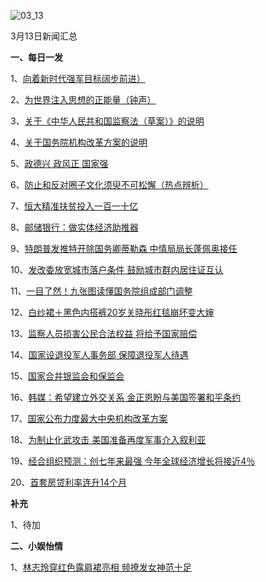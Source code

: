 ![03_13](F:\学习资料\局势分析\每日新闻汇总\2018\03_13.jpeg)

3月13日新闻汇总

**一、每日一发**

1、[向着新时代强军目标阔步前进）](http://paper.people.com.cn/rmrb/html/2018-03/14/nw.D110000renmrb_20180314_5-01.htm)

2、[为世界注入思想的正能量（钟声）](http://paper.people.com.cn/rmrb/html/2018-03/14/nw.D110000renmrb_20180314_2-03.htm)

3、[关于《中华人民共和国监察法（草案）》的说明](http://paper.people.com.cn/rmrb/html/2018-03/14/nw.D110000renmrb_20180314_1-05.htm)

4、[关于国务院机构改革方案的说明](http://paper.people.com.cn/rmrb/html/2018-03/14/nw.D110000renmrb_20180314_2-05.htm)

5、[政德兴 政风正 国家强](http://paper.people.com.cn/rmrb/html/2018-03/14/nw.D110000renmrb_20180314_1-07.htm)

6、[防止和反对圈子文化须臾不可松懈（热点辨析）](http://paper.people.com.cn/rmrb/html/2018-03/14/nw.D110000renmrb_20180314_5-07.htm)

7、[恒大精准扶贫投入一百一十亿](http://paper.people.com.cn/rmrb/html/2018-03/14/nw.D110000renmrb_20180314_2-21.htm)

8、[邮储银行：做实体经济助推器](http://paper.people.com.cn/rmrb/html/2018-03/14/nw.D110000renmrb_20180314_3-21.htm)

9、[特朗普发推特开除国务卿蒂勒森 中情局局长蓬佩奥接任](http://www.zaobao.com/news/world/story20180314-842491)

10、[发改委放宽城市落户条件 鼓励城市群内居住证互认](http://news.163.com/18/0314/03/DCR21OSP0001899N.html)

11、[一目了然！九张图读懂国务院组成部门调整](http://news.163.com/18/0313/09/DCP3KIMR0001899O.html)

12、[白纱裙＋黑色内搭裤20岁关晓彤红毯崩坏变大婶](http://ent.163.com/18/0314/02/DCQTDRNJ00038FO9.html)

13、[监察人员损害公民合法权益 将给予国家赔偿](http://www.zaobao.com/realtime/china/story20180313-842346)

14、[国家设退役军人事务部 保障退役军人待遇](http://www.zaobao.com/realtime/china/story20180313-842345)

15、[国家合并银监会和保监会](http://www.zaobao.com/realtime/china/story20180313-842329)

16、[韩媒：希望建立外交关系 金正恩盼与美国签署和平条约](http://www.zaobao.com/news/world/story20180313-842209)

17、[国家公布力度最大中央机构改革方案](http://www.zaobao.com/news/china/story20180314-842482)

18、[为制止化武攻击 美国准备再度军事介入叙利亚](http://www.zaobao.com/news/world/story20180314-842494)

19、[经合组织预测：创七年来最强 今年全球经济增长将接近4％](http://www.zaobao.com/finance/world/story20180314-842564)

20、[首套房贷利率连升14个月](http://www.zaobao.com/finance/china/story20180314-842557)



**补充**

1、待加



**二、小娱怡情**

1、[林志玲穿红色露肩裙亮相 频撩发女神范十足](http://ent.163.com/photoview/00AJ0003/650156.html#p=DCMBCJ5100AJ0003NOS)

